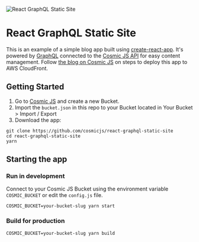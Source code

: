 ![React GraphQL Static Site](https://cosmicjs.imgix.net/06ffb180-314e-11e7-8b84-cbc54315248d-react-graphql-aws-static-site.jpg)
# React GraphQL Static Site
This is an example of a simple blog app built using [create-react-app](https://github.com/facebookincubator/create-react-app). It's powered by [GraphQL](http://graphql.org/) connected to the [Cosmic JS API](https://cosmicjs.com/) for easy content management.  Follow [the blog on Cosmic JS](https://cosmicjs.com/blog/how-to-build-a-react-graphql-static-site-served-from-aws-cloudfront) on steps to deploy this app to AWS CloudFront.

## Getting Started
1. Go to [Cosmic JS](https://cosmicjs.com/) and create a new Bucket.
2. Import the `bucket.json` in this repo to your Bucket located in Your Bucket > Import / Export
3. Download the app:
```
git clone https://github.com/cosmicjs/react-graphql-static-site
cd react-graphql-static-site
yarn
```
## Starting the app
### Run in development
Connect to your Cosmic JS Bucket using the environment variable `COSMIC_BUCKET` or edit the `config.js` file.
```
COSMIC_BUCKET=your-bucket-slug yarn start
```
### Build for production
```
COSMIC_BUCKET=your-bucket-slug yarn build
```
